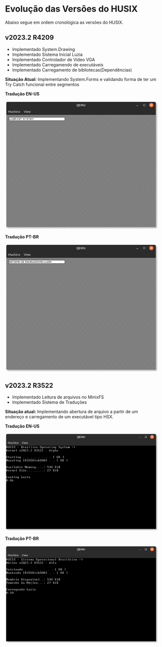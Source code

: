 # Evolução das Versões do HUSIX

Abaixo segue em ordem cronológica as versões do HUSIX.

## v2023.2 R4209

- Implementado System.Drawing
- Implementado Sistema Inicial Luzia
- Implementado Controlador de Vídeo VGA
- Implementado Carregamendo de executáveis
- Implementado Carregamento de bibliotecas(Dependências)

**Situação Atual:** Implementando System.Forms e validando forma de ter um Try Catch funcional entre segmentos

**Tradução EN-US**

![Tradução EN-US](Imagens/v2023.2r4209-enus.png)

**Tradução PT-BR**

![Tradução PT-BR](Imagens/v2023.2r4209-ptbr.png)


## v2023.2 R3522

- Implementado Leitura de arquivos no MinixFS
- Implementado Sistema de Traduções


**Situação atual:** Implementando abertura de arquivo a partir de um endereço e carregamento de um executável tipo HSX.

**Tradução EN-US**

![Tradução EN-US](Imagens/v2023.2r3522-enus.png)

**Tradução PT-BR**

![Tradução PT-BR](Imagens/v2023.2r3522-ptbr.png)